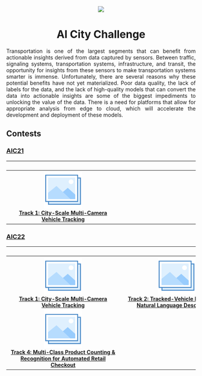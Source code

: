 <div align="center">
<img src="data/ai_city.gif" width="1000">

AI City Challenge
=============================
</div>

<div align="justify">

Transportation is one of the largest segments that can benefit from actionable 
insights derived from data captured by sensors. Between traffic, signaling
systems, transportation systems, infrastructure, and transit, the opportunity
for insights from these sensors to make transportation systems smarter is
immense. Unfortunately, there are several reasons why these potential benefits
have not yet materialized. Poor data quality, the lack of labels for the data,
and the lack of high-quality models that can convert the data into actionable
insights are some of the biggest impediments to unlocking the value of the data.
There is a need for platforms that allow for appropriate analysis from edge to
cloud, which will accelerate the development and deployment of these models.

## Contests

### [AIC21](https://www.aicitychallenge.org/2021-ai-city/)

|                                                                   <img style="width:30vw; min-width:30vw"/>                                                                    |                <img style="width:30%"/>                 |                <img style="width:30%"/>                 |
|:------------------------------------------------------------------------------------------------------------------------------------------------------------------------------:|:-------------------------------------------------------:|:-------------------------------------------------------:|
| <div align="center" style="width:30vw">[![Track 1](../../data/photo.png)](aic21_track1.md) <br> [**Track 1: City-Scale Multi-Camera Vehicle Tracking**](aic21_track1.md)</div> | <div align="center" style="width:30vw">**&nbsp;**</div> | <div align="center" style="width:30vw">**&nbsp;**</div> |

### [AIC22](https://www.aicitychallenge.org/)

|                                                                                           <img style="width:30vw"/>                                                                                            |                                                                                 <img style="width:30vw"/>                                                                                  |                                                                        <img style="width:30vw"/>                                                                        |
|:--------------------------------------------------------------------------------------------------------------------------------------------------------------------------------------------------------------:|:------------------------------------------------------------------------------------------------------------------------------------------------------------------------------------------:|:-----------------------------------------------------------------------------------------------------------------------------------------------------------------------:|
|                 <div align="center" style="width:30vw">[![Track 1](../../data/photo.png)](aic22_track1.md) <br> [**Track 1: City-Scale Multi-Camera Vehicle Tracking**](aic22_track1.md)</div>                 | <div align="center" style="width:30vw">[![Track 2](../../data/photo.png)](aic22_track2.md) <br> [**Track 2: Tracked-Vehicle Retrieval by Natural Language Descriptions**](aic22_track2.md) | <div align="center" style="width:30vw">[![Track 3](../../data/photo.png)](aic22_track4.md) <br> [**Track 3: Naturalistic Driving Action Recognition**](aic22_track3.md) |
| <div align="center" style="width:30vw">[![Track 4](../../data/photo.png)](aic22_track4.md) <br> [**Track 4: Multi-Class Product Counting & Recognition for Automated Retail Checkout**](aic22_track4.md)</div> |

</div>
